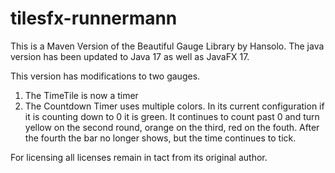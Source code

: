 # tilesfx-runnermann

This is a Maven Version of the Beautiful Gauge Library by Hansolo. The java version has been updated to Java 17 as well as JavaFX 17. 

This version has modifications to two gauges. 

1. The TimeTile is now a timer
2. The Countdown Timer uses multiple colors. In its current configuration if it is counting down to 0 it is green. It continues to count past 0 and turn yellow on the second round, orange on the third, red on the fouth. After the fourth the bar no longer shows, but the time continues to tick. 

For licensing all licenses remain in tact from its original author. 
